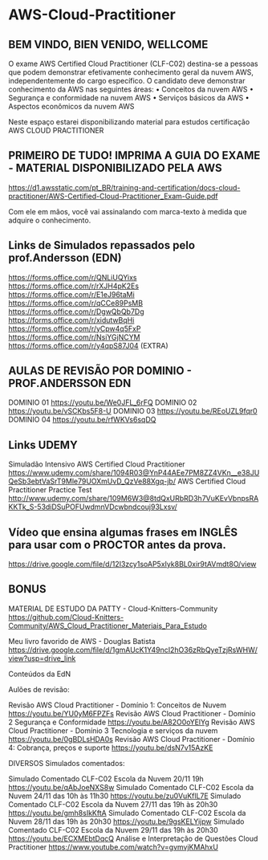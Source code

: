 # AWS-Cloud-Practitioner
BEM VINDO, BIEN VENIDO, WELLCOME
----------------------------------------------------------------------------------
O exame AWS Certified Cloud Practitioner (CLF-C02) destina-se a pessoas que podem demonstrar efetivamente conhecimento geral da nuvem AWS, independentemente
do cargo específico. 
O candidato deve demonstrar conhecimento da AWS nas seguintes áreas:
• Conceitos da nuvem AWS
• Segurança e conformidade na nuvem AWS
• Serviços básicos da AWS
• Aspectos econômicos da nuvem AWS

Neste espaço estarei disponibilizando material para estudos certificação AWS CLOUD PRACTITIONER

PRIMEIRO DE TUDO!
IMPRIMA A GUIA DO EXAME - MATERIAL DISPONIBILIZADO PELA AWS
----------------------------------------------------------------------------------
https://d1.awsstatic.com/pt_BR/training-and-certification/docs-cloud-practitioner/AWS-Certified-Cloud-Practitioner_Exam-Guide.pdf

Com ele em mãos, você vai assinalando com marca-texto à medida que adquire o conhecimento.

Links de Simulados repassados pelo prof.Andersson (EDN)
----------------------------------------------------------------------------------
https://forms.office.com/r/QNLiUQYixs
https://forms.office.com/r/rXJH4pK2Es
https://forms.office.com/r/E1eJ96taMi
https://forms.office.com/r/qCCe89PsMB
https://forms.office.com/r/DgwQbQb7Dg
https://forms.office.com/r/xidutwBqHi
https://forms.office.com/r/yCpw4q5FxP
https://forms.office.com/r/NsiYGjNCYM
https://forms.office.com/r/y4qpS87J04  (EXTRA)

AULAS DE REVISÃO POR DOMINIO - PROF.ANDERSSON EDN
----------------------------------------------------------------------------------
DOMINIO 01 https://youtu.be/We0JFL_6rFQ 
DOMINIO 02 https://youtu.be/vSCKbs5F8-U
DOMINIO 03 https://youtu.be/REoUZL9fqr0
DOMINIO 04 https://youtu.be/rfWKVs6sqDQ


Links UDEMY
----------------------------------------------------------------------------------
Simuladão Intensivo AWS Certified Cloud Practitioner
https://www.udemy.com/share/1094R03@YnP44AEe7PM8ZZ4VKn__e38JUQeSb3ebtVaSrT9Mle79UOXmUvD_QzVe88Xgq-jb/
AWS Certified Cloud Practitioner Practice Test
http://www.udemy.com/share/109M6W3@8tdQxURbRD3h7VuKEvVbnpsRAKKTk_S-53diDSuPOFUwdmnVDcwbndcouj93Lxsv/

Vídeo que ensina algumas frases em INGLÊS para usar com o PROCTOR antes da prova.
----------------------------------------------------------------------------------
https://drive.google.com/file/d/12I3zcy1soAP5xIyk8BL0xir9tAVmdt8O/view

BONUS
----------------------------------------------------------------------------------
MATERIAL DE ESTUDO DA PATTY - Cloud-Knitters-Community
https://github.com/Cloud-Knitters-Community/AWS_Cloud_Practitioner_Materiais_Para_Estudo

Meu livro favorido de AWS - Douglas Batista
https://drive.google.com/file/d/1gmAUcK1Y49ncI2hO36zRbQyeTzjRsWHW/view?usp=drive_link

Conteúdos da EdN

Aulões de revisão:
 
Revisão AWS Cloud Practitioner - Domínio 1: Conceitos de Nuvem
https://youtu.be/YU0yM6FPZFs
Revisão AWS Cloud Practitioner - Domínio 2 Segurança e Conformidade
https://youtu.be/A82O0oYElYg
Revisão AWS Cloud Practitioner - Domínio 3 Tecnologia e serviços da nuvem
https://youtu.be/0gBDLsHDA0s
Revisão AWS Cloud Practitioner - Domínio 4: Cobrança, preços e suporte
https://youtu.be/dsN7v15AzKE
 
DIVERSOS
Simulados comentados:
 
Simulado Comentado CLF-C02  Escola da Nuvem 20/11 19h
https://youtu.be/qAbJoeNXS8w
Simulado Comentado CLF-C02  Escola da Nuvem 24/11 das 10h às 11h30
https://youtu.be/zu0VuKflL7E
Simulado Comentado CLF-C02  Escola da Nuvem 27/11 das 19h às 20h30
https://youtu.be/gmh8sIkKftA
Simulado Comentado CLF-C02  Escola da Nuvem 28/11 das 19h às 20h30
https://youtu.be/9gsKELYijpw
Simulado Comentado CLF-C02  Escola da Nuvem 29/11 das 19h às 20h30
https://youtu.be/ECXMEbtDqcQ
Análise e Interpretação de Questões Cloud Practitioner
https://www.youtube.com/watch?v=gvmvjKMAhxU

